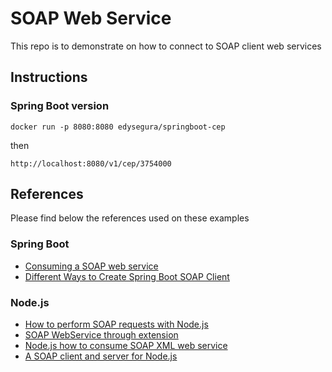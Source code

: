 # SOAP Web Service

This repo is to demonstrate on how to connect to SOAP client web services

## Instructions

### Spring Boot version

```
docker run -p 8080:8080 edysegura/springboot-cep
```

then

```
http://localhost:8080/v1/cep/3754000
```

## References

Please find below the references used on these examples

### Spring Boot

- [Consuming a SOAP web service](https://spring.io/guides/gs/consuming-web-service/)
- [Different Ways to Create Spring Boot SOAP Client](https://www.devglan.com/spring-boot/spring-boot-soap-client)

### Node.js

- [How to perform SOAP requests with Node.js](https://medium.com/better-programming/how-to-perform-soap-requests-with-node-js-4a9627070eb6)
- [SOAP WebService through extension](https://medium.com/@markos12/consumindo-o-webservice-dos-correios-soap-via-extens%C3%A3o-do-1b087bf290fb)
- [Node.js how to consume SOAP XML web service](https://stackoverflow.com/a/45929815/1634092)
- [A SOAP client and server for Node.js](https://github.com/vpulim/node-soap)
